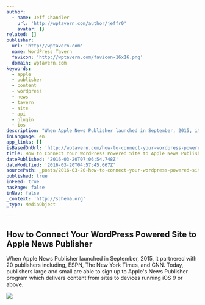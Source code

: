 ```yaml
---
author:
  - name: Jeff Chandler
    url: 'http://wptavern.com/author/jeffr0'
    avatar: {}
related: []
publisher:
  url: 'http://wptavern.com'
  name: WordPress Tavern
  favicon: 'http://wptavern.com/favicon-16x16.png'
  domain: wptavern.com
keywords:
  - apple
  - publisher
  - content
  - wordpress
  - news
  - tavern
  - site
  - api
  - plugin
  - ios
description: "When Apple News Publisher launched in September, 2015, it partnered with 20 publishers including, ESPN, The New York Times, and CNN. Today, publishers large and small are able to sign up to Apple's News Publisher program which delivers content from sites to devices running iOS 9 or above."
inLanguage: en
app_links: []
isBasedOnUrl: 'http://wptavern.com/how-to-connect-your-wordpress-powered-site-to-apple-news-publisher'
title: How to Connect Your WordPress Powered Site to Apple News Publisher
datePublished: '2016-03-20T07:06:54.748Z'
dateModified: '2016-03-20T04:57:45.667Z'
sourcePath: _posts/2016-03-20-how-to-connect-your-wordpress-powered-site-to-apple-news-pub.md
published: true
inFeed: true
hasPage: false
inNav: false
_context: 'http://schema.org'
_type: MediaObject

---
```

<article style=""><h1>How to Connect Your WordPress Powered Site to Apple News Publisher</h1><p>When Apple News Publisher launched in September, 2015, it partnered with 20 publishers including, ESPN, The New York Times, and CNN. Today, publishers large and small are able to sign up to Apple's News Publisher program which delivers content from sites to devices running iOS 9 or above.</p><img src="http://i2.wp.com/wptavern.com/wp-content/uploads/2016/03/NewsPublisherContentAuthoring.png?resize=1025%2C544" /></article>